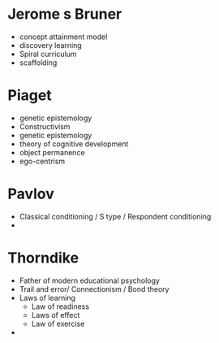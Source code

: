 # Jerome s Bruner
- concept attainment model
- discovery learning
- Spiral curriculum 
- scaffolding 
# Piaget
- genetic epistemology 
- Constructivism
- genetic epistemology
- theory of cognitive development
- object permanence 
- ego-centrism
#  

# Pavlov
-  Classical conditioning / S type / Respondent conditioning
- 
# Thorndike
- Father of modern educational psychology
- Trail and error/ Connectionism / Bond theory 
- Laws of learning
	- Law of readiness
	- Laws of effect
	- Law of exercise
- 